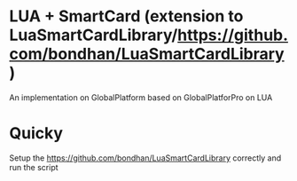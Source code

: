 # LUA + SmartCard (extension to LuaSmartCardLibrary/https://github.com/bondhan/LuaSmartCardLibrary)

An implementation on GlobalPlatform based on GlobalPlatforPro on LUA

# Quicky
Setup the https://github.com/bondhan/LuaSmartCardLibrary correctly and run the script